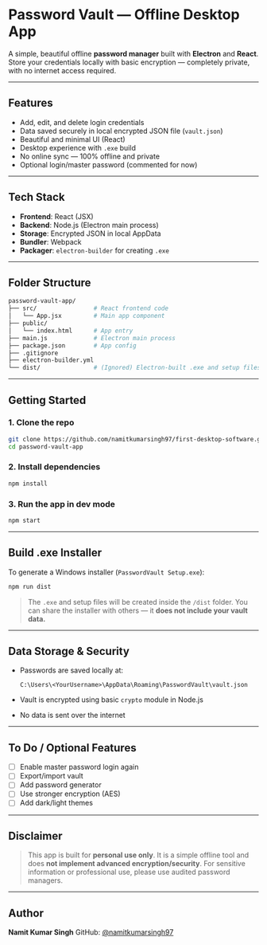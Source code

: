 # Password Vault — Offline Desktop App

A simple, beautiful offline **password manager** built with **Electron** and **React**.
Store your credentials locally with basic encryption — completely private, with no internet access required.

---

## Features

- Add, edit, and delete login credentials
- Data saved securely in local encrypted JSON file (`vault.json`)
- Beautiful and minimal UI (React)
- Desktop experience with `.exe` build
- No online sync — 100% offline and private
- Optional login/master password (commented for now)

---

## Tech Stack

- **Frontend**: React (JSX)
- **Backend**: Node.js (Electron main process)
- **Storage**: Encrypted JSON in local AppData
- **Bundler**: Webpack
- **Packager**: `electron-builder` for creating `.exe`

---

## Folder Structure

```bash
password-vault-app/
├── src/                # React frontend code
│   └── App.jsx         # Main app component
├── public/
│   └── index.html      # App entry
├── main.js             # Electron main process
├── package.json        # App config
├── .gitignore
├── electron-builder.yml
└── dist/               # (Ignored) Electron-built .exe and setup files
```

---

## Getting Started

### 1. Clone the repo

```bash
git clone https://github.com/namitkumarsingh97/first-desktop-software.git
cd password-vault-app
```

### 2. Install dependencies

```bash
npm install
```

### 3. Run the app in dev mode

```bash
npm start
```

---

## Build .exe Installer

To generate a Windows installer (`PasswordVault Setup.exe`):

```bash
npm run dist
```

> The `.exe` and setup files will be created inside the `/dist` folder.
> You can share the installer with others — it **does not include your vault data.**

---

## Data Storage & Security

- Passwords are saved locally at:

  ```
  C:\Users\<YourUsername>\AppData\Roaming\PasswordVault\vault.json
  ```

- Vault is encrypted using basic `crypto` module in Node.js
- No data is sent over the internet

---

## To Do / Optional Features

- [ ] Enable master password login again
- [ ] Export/import vault
- [ ] Add password generator
- [ ] Use stronger encryption (AES)
- [ ] Add dark/light themes

---

## Disclaimer

> This app is built for **personal use only**.
> It is a simple offline tool and does **not implement advanced encryption/security**.
> For sensitive information or professional use, please use audited password managers.

---

## Author

**Namit Kumar Singh**
GitHub: [@namitkumarsingh97](https://github.com/namitkumarsingh97)
